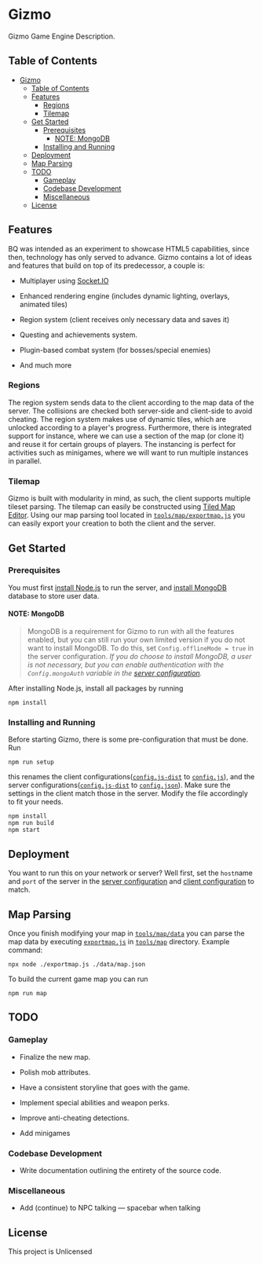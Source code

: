 # Gizmo

Gizmo Game Engine Description.

## Table of Contents

- [Gizmo](#gizmo)
  - [Table of Contents](#table-of-contents)
  - [Features](#features)
    - [Regions](#regions)
    - [Tilemap](#tilemap)
  - [Get Started](#get-started)
    - [Prerequisites](#prerequisites)
      - [NOTE: MongoDB](#note-mongodb)
    - [Installing and Running](#installing-and-running)
  - [Deployment](#deployment)
  - [Map Parsing](#map-parsing)
  - [TODO](#todo)
    - [Gameplay](#gameplay)
    - [Codebase Development](#codebase-development)
    - [Miscellaneous](#miscellaneous)
  - [License](#license)

## Features

BQ was intended as an experiment to showcase HTML5 capabilities, since then,
technology has only served to advance. Gizmo contains a lot of ideas and
features that build on top of its predecessor, a couple is:

- Multiplayer using [Socket.IO](https://socket.io)

- Enhanced rendering engine (includes dynamic lighting, overlays, animated
  tiles)

- Region system (client receives only necessary data and saves it)

- Questing and achievements system.

- Plugin-based combat system (for bosses/special enemies)

- And much more

### Regions

The region system sends data to the client according to the map data of the
server. The collisions are checked both server-side and client-side to avoid
cheating. The region system makes use of dynamic tiles, which are unlocked
according to a player's progress. Furthermore, there is integrated support for
instance, where we can use a section of the map (or clone it) and reuse it for
certain groups of players. The instancing is perfect for activities such as
minigames, where we will want to run multiple instances in parallel.

### Tilemap

Gizmo is built with modularity in mind, as such, the client supports multiple
tileset parsing. The tilemap can easily be constructed using
[Tiled Map Editor](https://www.mapeditor.org/). Using our map parsing tool
located in [`tools/map/exportmap.js`](tools/map/exportmap.js) you can easily
export your creation to both the client and the server.

## Get Started

### Prerequisites

You must first [install Node.js](https://nodejs.org/en/download/) to run the
server, and [install MongoDB](https://www.mongodb.com/download-center/community)
database to store user data.

#### NOTE: MongoDB

> MongoDB is a requirement for Gizmo to run with all the features enabled, but
> you can still run your own limited version if you do not want to install
> MongoDB. To do this, set `Config.offlineMode = true` in the server
> configuration. _If you do choose to install MongoDB, a user is not necessary,
> but you can enable authentication with the `Config.mongoAuth` variable in the
> [server configuration](server/config.js)._

After installing Node.js, install all packages by running

```console
npm install
```

### Installing and Running

Before starting Gizmo, there is some pre-configuration that must be done. Run

```console
npm run setup
```

this renames the client configurations([`config.js-dist`](config.js-dist) to
[`config.js`](config.js)), and the server
configurations([`config.js-dist`](config.js-dist) to
[`config.json`](config.js-dist)). Make sure the settings in the client match
those in the server. Modify the file accordingly to fit your needs.

```console
npm install
npm run build
npm start
```

## Deployment

You want to run this on your network or server? Well first, set the `host`name
and `port` of the server in the [server configuration](server/config.js) and
[client configuration](client/data/config.js) to match.

## Map Parsing

Once you finish modifying your map in [`tools/map/data`](tools/map/data) you can
parse the map data by executing [`exportmap.js`](exportmap.js) in
[`tools/map`](tools/map) directory. Example command:

```console
npx node ./exportmap.js ./data/map.json
```

To build the current game map you can run

```console
npm run map
```

## TODO

### Gameplay

- Finalize the new map.

- Polish mob attributes.

- Have a consistent storyline that goes with the game.

- Implement special abilities and weapon perks.

- Improve anti-cheating detections.

- Add minigames

### Codebase Development

- Write documentation outlining the entirety of the source code.

### Miscellaneous

- Add (continue) to NPC talking &mdash; spacebar when talking

## License

This project is Unlicensed
